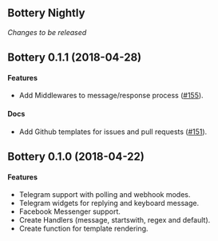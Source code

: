 ## Bottery Nightly

_Changes to be released_


## Bottery 0.1.1 (2018-04-28)

#### Features

- Add Middlewares to message/response process ([#155](https://github.com/rougeth/bottery/issues/155)).

#### Docs

- Add Github templates for issues and pull requests ([#151](https://github.com/rougeth/bottery/issues/151)).


## Bottery 0.1.0 (2018-04-22)

#### Features

- Telegram support with polling and webhook modes.
- Telegram widgets for replying and keyboard message.
- Facebook Messenger support.
- Create Handlers (message, startswith, regex and default).
- Create function for template rendering.
